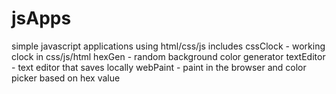 # jsApps
simple javascript applications using html/css/js
includes
cssClock - working clock in css/js/html
hexGen - random background color generator
textEditor - text editor that saves locally
webPaint - paint in the browser and color picker based on hex value
